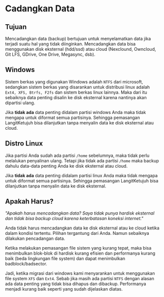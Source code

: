 # Cadangkan Data

## Tujuan

Mencadangkan data (backup) bertujuan untuk menyelamatkan data jika terjadi suatu hal yang tidak diinginkan. Mencadangkan data bisa menggunakan disk eksternal (hdd/ssd) atau cloud (Nexclound, Owncloud, Git LFS, GDrive, One Drive, Megasync, dsb).

## Windows

Sistem berkas yang digunakan Windows adalah `NTFS` dari microsoft, sedangkan sistem berkas yang disarankan untuk distribusi linux adalah `Ext4, XFS, Btrfs, F2fs` dan sistem berkas linux lainnya. Maka dari itu sebaiknya data penting disalin ke disk eksternal karena nantinya akan dipartisi ulang.

Jika **tidak ada** data penting didalam partisi windows Anda maka tidak mengapa untuk diformat semua partisinya. Sehingga pemasangan LangitKetujuh bisa dilanjutkan tanpa menyalin data ke disk eksternal atau cloud.

## Distro Linux

Jika partisi Anda sudah ada partisi `/home` sebelumnya, maka tidak perlu melalukan penyalinan ulang. Tetapi jika tidak ada partisi `/home` maka backup dahulu data-data penting Anda ke disk eksternal atau cloud.

Jika **tidak ada** data penting didalam partisi linux Anda maka tidak mengapa untuk diformat semua partisinya. Sehingga pemasangan LangitKetujuh bisa dilanjutkan tanpa menyalin data ke disk eksternal.

## Apakah Harus?

_"Apakah harus mencadangkan data? Saya tidak punya hardisk eksternal dan tidak bisa backup cloud karena keterbatasan koneksi internet."_

Anda tidak harus mencadangkan data ke disk eksternal atau ke cloud ketika dalam kondisi tertentu. Pilihan tergantung dari Anda. Namun sebaiknya dilakukan pencadangan data.

Ketika melakukan pemasangan file sistem yang kurang tepat, maka bisa menimbulkan blok-blok di hardisk kurang efisien dan performanya kurang baik (beda lingkungan file system) dan dapat menimbulkan badblock/badsector.

Jadi, ketika migrasi dari windows kami menyarankan untuk menggunakan file system `XFS` dan `Ext4`. Sebab jika masih ada partisi `NTFS` dengan alasan ada data penting yang tidak bisa dihapus dan dibackup. Performanya menjadi kurang baik seperti yang sudah dijelaskan diatas.
